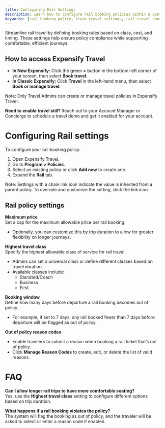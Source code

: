 ```yaml
---
title: Configuring Rail Settings
description: Learn how to configure rail booking policies within a Spotnana travel policy in Expensify.
keywords: [rail booking policy, train travel settings, rail travel configuration, expensify travel policy, spotnana rail rules]
---
```


Streamline rail travel by defining booking rules based on class, cost, and timing. These settings help ensure policy compliance while supporting comfortable, efficient journeys.

## How to access Expensify Travel

- **In New Expensify:** Click the green **+** button in the bottom-left corner of your screen, then select **Book travel**.
- **In Classic Expensify:** Click **Travel** in the left-hand menu, then select **Book or manage travel**.

Note: Only Travel Admins can create or manage travel policies in Expensify Travel.

**Need to enable travel still?** Reach out to your Account Manager or Concierge to schedule a travel demo and get it enabled for your account.

# Configuring Rail settings

To configure your rail booking policy:  
1. Open Expensify Travel.  
2. Go to **Program > Policies**.  
3. Select an existing policy or click **Add new** to create one.  
4. Expand the **Rail** tab.

Note: Settings with a chain link icon indicate the value is inherited from a parent policy. To override and customize the setting, click the link icon.

## Rail policy settings

**Maximum price**  
Set a cap for the maximum allowable price per rail booking.  
- Optionally, you can customize this by trip duration to allow for greater flexibility on longer journeys.

**Highest travel class**  
Specify the highest allowable class of service for rail travel.  
- Admins can set a universal class or define different classes based on travel duration.  
- Available classes include:
  - Standard/Coach
  - Business
  - First

**Booking window**  
Define how many days before departure a rail booking becomes out of policy.  
- For example, if set to 7 days, any rail booked fewer than 7 days before departure will be flagged as out of policy.

**Out of policy reason codes**  
- Enable travelers to submit a reason when booking a rail ticket that’s out of policy.  
- Click **Manage Reason Codes** to create, edit, or delete the list of valid reasons.

# FAQ

**Can I allow longer rail trips to have more comfortable seating?**  
Yes, use the **Highest travel class** setting to configure different options based on trip duration.

**What happens if a rail booking violates the policy?**  
The system will flag the booking as out of policy, and the traveler will be asked to select or enter a reason code if enabled.
